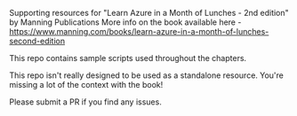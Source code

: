    Supporting resources for "Learn Azure in a Month of Lunches - 2nd edition" by Manning Publications
More info on the book available here - https://www.manning.com/books/learn-azure-in-a-month-of-lunches-second-edition

This repo contains sample scripts used throughout the chapters.

This repo isn't really designed to be used as a standalone resource. You're missing a lot of the context with the book!

Please submit a PR if you find any issues.
